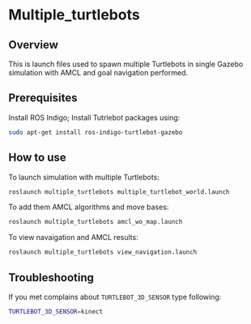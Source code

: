 # Multiple_turtlebots

## Overview
This is launch files used to spawn multiple Turtlebots in single Gazebo simulation with AMCL and goal navigation performed.

## Prerequisites

Install ROS Indigo;
Install Tutrlebot packages using:
```sh
sudo apt-get install ros-indigo-turtlebot-gazebo
```

## How to use
To launch simulation with multiple Turtlebots:
```sh
roslaunch multiple_turtlebots multiple_turtlebot_world.launch
```

To add them AMCL algorithms and move bases:
```sh
roslaunch multiple_turtlebots amcl_wo_map.launch
```

To view navaigation and AMCL results:
```sh 
roslaunch multiple_turtlebots view_navigation.launch
```

## Troubleshooting
If you met complains about `TURTLEBOT_3D_SENSOR` type following:
```sh
TURTLEBOT_3D_SENSOR=kinect
```